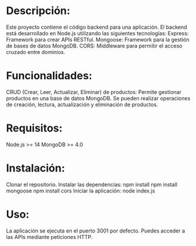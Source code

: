 # Descripción:
Este proyecto contiene el código backend para una aplicación. El backend está desarrollado en Node.js utilizando las siguientes tecnologías:
Express: Framework para crear APIs RESTful.
Mongoose: Framework para la gestión de bases de datos MongoDB.
CORS: Middleware para permitir el acceso cruzado entre dominios.

# Funcionalidades:
CRUD (Crear, Leer, Actualizar, Eliminar) de productos:
Permite gestionar productos en una base de datos MongoDB.
Se pueden realizar operaciones de creación, lectura, actualización y eliminación de productos.

# Requisitos:
Node.js >= 14
MongoDB >= 4.0

# Instalación:
Clonar el repositorio.
Instalar las dependencias:
npm install
npm install mongoose
npm install cors
Iniciar la aplicación:
node index.js

# Uso:
La aplicación se ejecuta en el puerto 3001 por defecto.
Puedes acceder a las APIs mediante peticiones HTTP.

